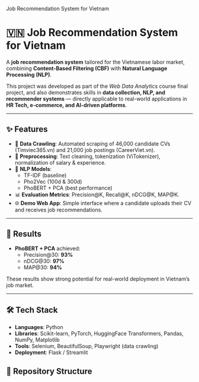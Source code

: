 Job Recommendation System for Vietnam

# 🇻🇳 Job Recommendation System for Vietnam

A **job recommendation system** tailored for the Vietnamese labor market, combining **Content-Based Filtering (CBF)** with **Natural Language Processing (NLP)**.  

This project was developed as part of the *Web Data Analytics* course final project, and also demonstrates skills in **data collection, NLP, and recommender systems** — directly applicable to real-world applications in **HR Tech, e-commerce, and AI-driven platforms**.

---

## ✨ Features
- 🔎 **Data Crawling**: Automated scraping of 46,000 candidate CVs (Timviec365.vn) and 21,000 job postings (CareerViet.vn).  
- 🧹 **Preprocessing**: Text cleaning, tokenization (ViTokenizer), normalization of salary & experience.  
- 🧠 **NLP Models**:  
  - TF-IDF (baseline)  
  - Pho2Vec (100d & 300d)  
  - PhoBERT + PCA (best performance)  
- 📊 **Evaluation Metrics**: Precision@K, Recall@K, nDCG@K, MAP@K.  
- 🌐 **Demo Web App**: Simple interface where a candidate uploads their CV and receives job recommendations.  

---

## 🚀 Results
- **PhoBERT + PCA** achieved:  
  - Precision@30: **93%**  
  - nDCG@30: **97%**  
  - MAP@30: **94%**  

These results show strong potential for real-world deployment in Vietnam’s job market.  

---

## 🛠️ Tech Stack
- **Languages**: Python  
- **Libraries**: Scikit-learn, PyTorch, HuggingFace Transformers, Pandas, NumPy, Matplotlib  
- **Tools**: Selenium, BeautifulSoup, Playwright (data crawling)  
- **Deployment**: Flask / Streamlit  



## 📂 Repository Structure
